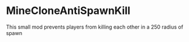 # MineCloneAntiSpawnKill
This small mod prevents players from killing each other in a 250 radius of spawn
